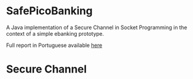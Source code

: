 # SafePicoBanking
A Java implementation of a Secure Channel in Socket Programming in the context of a simple ebanking prototype.

Full report in Portuguese available [here](https://web.fe.up.pt/~up201505331/projects/AC_picobanking_relatorio_FabioFreitas.pdf)
# Secure Channel


